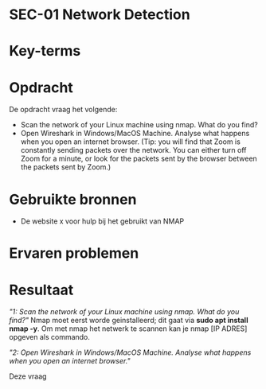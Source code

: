 # SEC-01 Network Detection

# Key-terms


# Opdracht

De opdracht vraag het volgende:
- Scan the network of your Linux machine using nmap. What do you find?
- Open Wireshark in Windows/MacOS Machine. Analyse what happens when you open an internet browser. (Tip: you will find that Zoom is constantly sending packets over the network. You can either turn off Zoom for a minute, or look for the packets sent by the browser between the packets sent by Zoom.)


# Gebruikte bronnen
- De website x voor hulp bij het gebruikt van NMAP

# Ervaren problemen

# Resultaat

*"1: Scan the network of your Linux machine using nmap. What do you find?"* 
Nmap moet eerst worde geinstalleerd; dit gaat via **sudo apt install nmap -y**.
Om met nmap het netwerk te scannen kan je nmap [IP ADRES] opgeven als commando.

*"2: Open Wireshark in Windows/MacOS Machine. Analyse what happens when you open an internet browser."*

 Deze vraag 